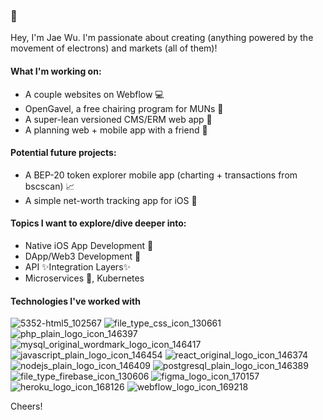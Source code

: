 ### 👋

Hey, I'm Jae Wu. I'm passionate about creating (anything powered by the movement of electrons) and markets (all of them)!

#### What I'm working on:
* A couple websites on Webflow 💻
* OpenGavel, a free chairing program for MUNs 📃
* A super-lean versioned CMS/ERM web app 📁
* A planning web + mobile app with a friend 📅

#### Potential future projects:
* A BEP-20 token explorer mobile app (charting + transactions from bscscan) 📈
* A simple net-worth tracking app for iOS 💸

#### Topics I want to explore/dive deeper into:
* Native iOS App Development 🍎
* DApp/Web3 Development 📄
* API ✨Integration Layers✨
* Microservices 🤏, Kubernetes

#### Technologies I've worked with

![5352-html5_102567](https://user-images.githubusercontent.com/26179641/118853247-684ef480-b888-11eb-900c-17a00e7dbf78.png)
![file_type_css_icon_130661](https://user-images.githubusercontent.com/26179641/118853456-a3512800-b888-11eb-8a2b-9f201e9e4953.png)
![php_plain_logo_icon_146397](https://user-images.githubusercontent.com/26179641/118853659-d72c4d80-b888-11eb-84dc-e76f5450dd0d.png)
![mysql_original_wordmark_logo_icon_146417](https://user-images.githubusercontent.com/26179641/118855147-540bf700-b88a-11eb-8336-0d6f3cc6ae7c.png)
![javascript_plain_logo_icon_146454](https://user-images.githubusercontent.com/26179641/118853116-42c1eb00-b888-11eb-8387-d42a26e65756.png)
![react_original_logo_icon_146374](https://user-images.githubusercontent.com/26179641/118853388-8ddbfe00-b888-11eb-81a6-a7513614744a.png)
![nodejs_plain_logo_icon_146409](https://user-images.githubusercontent.com/26179641/118853545-b95ee880-b888-11eb-8dc0-512bc1a30f13.png)
![postgresql_plain_logo_icon_146389](https://user-images.githubusercontent.com/26179641/118853720-eca17780-b888-11eb-814c-b0d405b8303a.png)
![file_type_firebase_icon_130606](https://user-images.githubusercontent.com/26179641/118854894-0ee7c500-b88a-11eb-8be2-866d5f94c668.png)
![figma_logo_icon_170157](https://user-images.githubusercontent.com/26179641/118853895-1ce91600-b889-11eb-86c3-e0b659c89baa.png)
![heroku_logo_icon_168126](https://user-images.githubusercontent.com/26179641/118855132-51110680-b88a-11eb-9ab9-406ca1478c05.png)
![webflow_logo_icon_169218](https://user-images.githubusercontent.com/26179641/118920271-f5c33080-b8ea-11eb-9856-706be192c61a.png)

Cheers!
